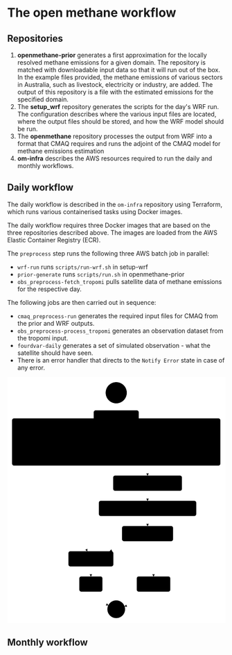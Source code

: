 # The open methane workflow

## Repositories

1. **openmethane-prior** generates a first approximation for the locally resolved methane emissions for a given
domain. The repository is matched with downloadable input data so that it will run out of the box. In the example 
files provided, the methane emissions of various sectors in Australia, such as livestock, electricity or industry, 
are added. The output of this repository is a file with the estimated emissions for the specified domain.
2. The **setup_wrf** repository generates the scripts for the day's WRF run. The configuration 
describes where the various input files are located, where the output files should be stored, and how the WRF model should be run.
3. The **openmethane** repository processes the output from WRF into a format that CMAQ requires 
and runs the adjoint of the CMAQ model for methane emissions estimation
4. **om-infra** describes the AWS resources required to run the daily and monthly workflows.
## Daily workflow 

The daily workflow is described in the `om-infra` repository using Terraform, which runs 
various containerised tasks using Docker images.

The daily workflow requires three Docker images that are based on
the three repositories described above. The images are loaded from 
the AWS Elastic Container Registry (ECR). 

The `preprocess` step runs the following three AWS batch job in parallel:
* `wrf-run` runs `scripts/run-wrf.sh` in setup-wrf
* `prior-generate` runs `scripts/run.sh` in openmethane-prior
* `obs_preprocess-fetch_tropomi` pulls satellite data of methane emissions for the respective day.

The following jobs are then carried out in sequence:

* `cmaq_preprocess-run` generates the required input files for CMAQ from the prior and WRF outputs.
* `obs_preprocess-process_tropomi` generates an observation dataset from the tropomi input.
* `fourdvar-daily` generates a set of simulated observation - what the satellite 
should have seen.
* There is an error handler that directs to the `Notify Error` state in case of any error.





<img src="stepfunctions_graph.svg">

## Monthly workflow